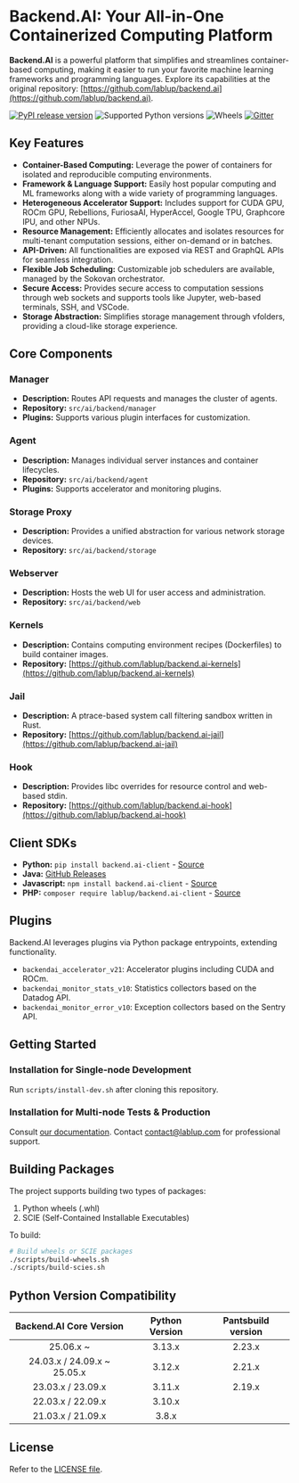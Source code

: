 # Backend.AI: Your All-in-One Containerized Computing Platform

**Backend.AI** is a powerful platform that simplifies and streamlines container-based computing, making it easier to run your favorite machine learning frameworks and programming languages.  Explore its capabilities at the original repository: [https://github.com/lablup/backend.ai](https://github.com/lablup/backend.ai).

[![PyPI release version](https://badge.fury.io/py/backend.ai-manager.svg)](https://pypi.org/project/backend.ai-manager/)
![Supported Python versions](https://img.shields.io/pypi/pyversions/backend.ai-manager.svg)
![Wheels](https://img.shields.io/pypi/wheel/backend.ai-manager.svg)
[![Gitter](https://badges.gitter.im/lablup/backend.ai.svg)](https://gitter.im/lablup/backend.ai)

## Key Features

*   **Container-Based Computing:** Leverage the power of containers for isolated and reproducible computing environments.
*   **Framework & Language Support:**  Easily host popular computing and ML frameworks along with a wide variety of programming languages.
*   **Heterogeneous Accelerator Support:**  Includes support for CUDA GPU, ROCm GPU, Rebellions, FuriosaAI, HyperAccel, Google TPU, Graphcore IPU, and other NPUs.
*   **Resource Management:** Efficiently allocates and isolates resources for multi-tenant computation sessions, either on-demand or in batches.
*   **API-Driven:** All functionalities are exposed via REST and GraphQL APIs for seamless integration.
*   **Flexible Job Scheduling:**  Customizable job schedulers are available, managed by the Sokovan orchestrator.
*   **Secure Access:**  Provides secure access to computation sessions through web sockets and supports tools like Jupyter, web-based terminals, SSH, and VSCode.
*   **Storage Abstraction:** Simplifies storage management through vfolders, providing a cloud-like storage experience.

## Core Components

### Manager

*   **Description:** Routes API requests and manages the cluster of agents.
*   **Repository:** `src/ai/backend/manager`
*   **Plugins:**  Supports various plugin interfaces for customization.

### Agent

*   **Description:**  Manages individual server instances and container lifecycles.
*   **Repository:** `src/ai/backend/agent`
*   **Plugins:** Supports accelerator and monitoring plugins.

### Storage Proxy

*   **Description:** Provides a unified abstraction for various network storage devices.
*   **Repository:** `src/ai/backend/storage`

### Webserver

*   **Description:** Hosts the web UI for user access and administration.
*   **Repository:** `src/ai/backend/web`

### Kernels

*   **Description:** Contains computing environment recipes (Dockerfiles) to build container images.
*   **Repository:** [https://github.com/lablup/backend.ai-kernels](https://github.com/lablup/backend.ai-kernels)

### Jail

*   **Description:**  A ptrace-based system call filtering sandbox written in Rust.
*   **Repository:** [https://github.com/lablup/backend.ai-jail](https://github.com/lablup/backend.ai-jail)

### Hook

*   **Description:**  Provides libc overrides for resource control and web-based stdin.
*   **Repository:** [https://github.com/lablup/backend.ai-hook](https://github.com/lablup/backend.ai-hook)

## Client SDKs

*   **Python:** `pip install backend.ai-client` - [Source](https://github.com/lablup/backend.ai/tree/main/src/ai/backend/client)
*   **Java:** [GitHub Releases](https://github.com/lablup/backend.ai-client-java)
*   **Javascript:** `npm install backend.ai-client` - [Source](https://github.com/lablup/backend.ai-client-js)
*   **PHP:** `composer require lablup/backend.ai-client` - [Source](https://github.com/lablup/backend.ai-client-php)

## Plugins

Backend.AI leverages plugins via Python package entrypoints, extending functionality.

*   `backendai_accelerator_v21`:  Accelerator plugins including CUDA and ROCm.
*   `backendai_monitor_stats_v10`: Statistics collectors based on the Datadog API.
*   `backendai_monitor_error_v10`: Exception collectors based on the Sentry API.

## Getting Started

### Installation for Single-node Development

Run `scripts/install-dev.sh` after cloning this repository.

### Installation for Multi-node Tests &amp; Production

Consult [our documentation](http://docs.backend.ai). Contact contact@lablup.com for professional support.

## Building Packages

The project supports building two types of packages:

1.  Python wheels (.whl)
2.  SCIE (Self-Contained Installable Executables)

To build:

```bash
# Build wheels or SCIE packages
./scripts/build-wheels.sh
./scripts/build-scies.sh
```

## Python Version Compatibility

| Backend.AI Core Version | Python Version | Pantsbuild version |
|:-----------------------:|:--------------:|:------------------:|
| 25.06.x ~               | 3.13.x         | 2.23.x             |
| 24.03.x / 24.09.x ~ 25.05.x      | 3.12.x         | 2.21.x    |
| 23.03.x / 23.09.x       | 3.11.x         | 2.19.x             |
| 22.03.x / 22.09.x       | 3.10.x         |                    |
| 21.03.x / 21.09.x       | 3.8.x          |                    |

## License

Refer to the [LICENSE file](https://github.com/lablup/backend.ai/blob/main/LICENSE).